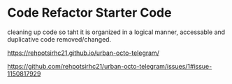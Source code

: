 # Code Refactor Starter Code
cleaning up code so taht it is organized in a logical manner, accessable and duplicative code removed/changed.

https://rehpotsirhc21.github.io/urban-octo-telegram/

https://github.com/rehpotsirhc21/urban-octo-telegram/issues/1#issue-1150817929


